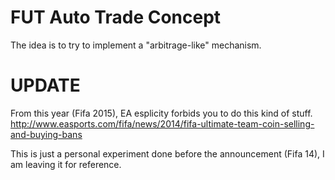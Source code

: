 FUT Auto Trade Concept
=======

The idea is to try to implement a "arbitrage-like" mechanism.

UPDATE
====

From this year (Fifa 2015), EA esplicity forbids you to do this kind of stuff. 
http://www.easports.com/fifa/news/2014/fifa-ultimate-team-coin-selling-and-buying-bans

This is just a personal experiment done before the announcement (Fifa 14), I am leaving it for reference.
